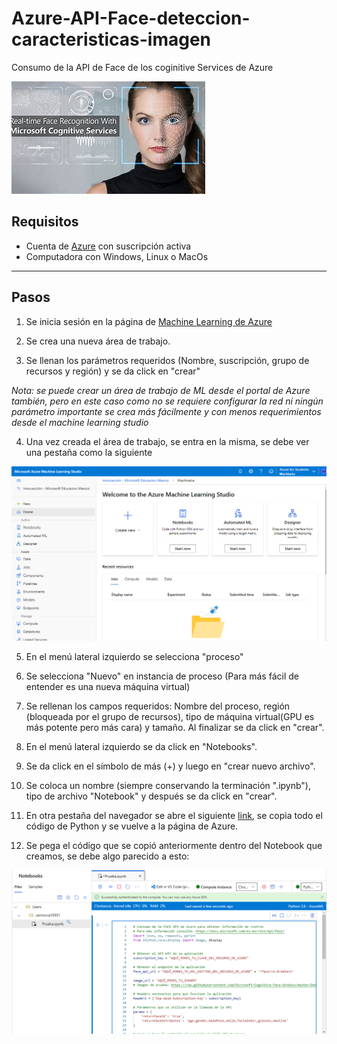 # Azure-API-Face-deteccion-caracteristicas-imagen
Consumo de la API de Face de los coginitive Services de Azure

![Logo de Face Cognitive](https://github.com/AlanAlvaradoR/Azure-API-Face-deteccion-caracteristicas-imagen/blob/main/imagenes/FaceDetectionAzure.jpg)

## Requisitos

- Cuenta de [Azure](https://portal.azure.com/) con suscripción activa
- Computadora con Windows, Linux o MacOs

---------------------------------------------------------

## Pasos

1. Se inicia sesión en la página de [Machine Learning de Azure](https://ml.azure.com/home)

2. Se crea una nueva área de trabajo.

3. Se llenan los parámetros requeridos (Nombre, suscripción, grupo de recursos y región) y se da click en "crear"

*Nota: se puede crear un área de trabajo de ML desde el portal de Azure también, pero en este caso como no se requiere configurar la red ni ningún parámetro importante se crea más fácilmente y con menos requerimientos desde el machine learning studio*

4. Una vez creada el área de trabajo, se entra en la misma, se debe ver una pestaña como la siguiente

![Creació área de trabajo ML](https://github.com/AlanAlvaradoR/Azure-Machine-Learning/blob/main/imagenes/ML1.PNG)

5. En el menú lateral izquierdo se selecciona "proceso"

6. Se selecciona "Nuevo" en instancia de proceso (Para más fácil de entender es una nueva máquina virtual)

7. Se rellenan los campos requeridos: Nombre del proceso, región (bloqueada por el grupo de recursos), tipo de máquina virtual(GPU es más potente pero más cara) y tamaño. Al finalizar se da click en "crear".

8. En el menú lateral izquierdo se da click en "Notebooks".

9. Se da click en el símbolo de más (+) y luego en "crear nuevo archivo".

10. Se coloca un nombre (siempre conservando la terminación ".ipynb"), tipo de archivo "Notebook" y después se da click en "crear".

11. En otra pestaña del navegador se abre el siguiente [link](https://github.com/josejesusguzman/face-api-consumption-python/blob/main/face-consumption.py), se copia todo el código de Python y se vuelve a la página de Azure.

12. Se pega el código que se copió anteriormente dentro del Notebook que creamos, se debe algo parecido a esto:

![API de Face](https://github.com/AlanAlvaradoR/Azure-API-Face-deteccion-caracteristicas-imagen/blob/main/imagenes/API-Face.PNG)


